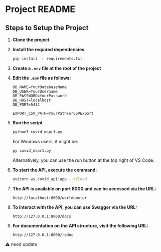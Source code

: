# Project README

## Steps to Setup the Project

1. **Clone the project**

2. **Install the required dependencies**

   ```bash
   pip install -r requirements.txt
   ```

3. **Create a `.env` file at the root of the project**

4. **Edit the `.env` file as follows:**

   ```
   DB_NAME=YourDatabaseName
   DB_USER=YourUsername
   DB_PASSWORD=YourPassword
   DB_HOST=localhost
   DB_PORT=5432

   EXPORT_CSV_PATH=YourPathForCSVExport
   ```

5. **Run the script**

   ```bash
   python3 covid_mspr1.py
   ```

   For Windows users, it might be:

   ```bash
   py covid_mspr1.py
   ```

   Alternatively, you can use the run button at the top right of VS Code.

6. **To start the API, execute the command:**

   ```bash
   uvicorn ws.covid_api:app --reload
   ```

7. **The API is available on port 8000 and can be accessed via the URL:**

   ```
   http://localhost:8000/worldometer
   ```

8. **To interact with the API, you can use Swagger via the URL:**

   ```
   http://127.0.0.1:8000/docs
   ```

9. **For documentation on the API structure, visit the following URL:**
   ```
   http://127.0.0.1:8000/redoc
   ```

⚠️ need update
